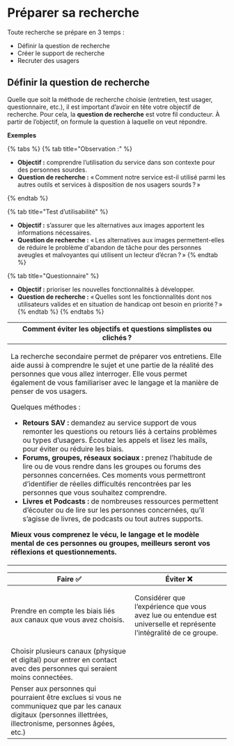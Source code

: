 # Préparer sa recherche

Toute recherche se prépare en 3 temps :&#x20;

* Définir la question de recherche&#x20;
* Créer le support de recherche&#x20;
* Recruter des usagers

## Définir la question de recherche

Quelle que soit la méthode de recherche choisie (entretien, test usager, questionnaire, etc.), il est important d’avoir en tête votre objectif de recherche. Pour cela, la **question de recherche** est votre fil conducteur. À partir de l’objectif, on formule la question à laquelle on veut répondre.

&#x20;

**Exemples**

{% tabs %}
{% tab title="Observation :" %}


* **Objectif :** comprendre l’utilisation du service dans son contexte pour des personnes sourdes.
* **Question de recherche :** « Comment notre service est-il utilisé parmi les autres outils et services à disposition de nos usagers sourds ? »

&#x20;
{% endtab %}

{% tab title="Test d’utilisabilité" %}
* **Objectif :** s’assurer que les alternatives aux images apportent les informations nécessaires.
* **Question de recherche :** « Les alternatives aux images permettent-elles de réduire le problème d'abandon de tâche pour des personnes aveugles et malvoyantes qui utilisent un lecteur d’écran ? »&#x20;
{% endtab %}

{% tab title="Questionnaire" %}
* **Objectif :** prioriser les nouvelles fonctionnalités à développer.
* **Question de recherche :** « Quelles sont les fonctionnalités dont nos utilisateurs valides et en situation de handicap ont besoin en priorité ? »
{% endtab %}
{% endtabs %}

| Comment éviter les objectifs et questions simplistes ou clichés ?                                                                                                                                                                                                                                                                                                                                                                                                                                                                                                                                                                                                                                                                                                                                                                                                                                                                                                                                                                                                                                                                                                                                                                                                  |
| ------------------------------------------------------------------------------------------------------------------------------------------------------------------------------------------------------------------------------------------------------------------------------------------------------------------------------------------------------------------------------------------------------------------------------------------------------------------------------------------------------------------------------------------------------------------------------------------------------------------------------------------------------------------------------------------------------------------------------------------------------------------------------------------------------------------------------------------------------------------------------------------------------------------------------------------------------------------------------------------------------------------------------------------------------------------------------------------------------------------------------------------------------------------------------------------------------------------------------------------------------------------ |
| <p> </p><p>La recherche secondaire permet de préparer vos entretiens. Elle aide aussi à comprendre le sujet et une partie de la réalité des personnes que vous allez interroger. Elle vous permet également de vous familiariser avec le langage et la manière de penser de vos usagers. </p><p> </p><p> Quelques méthodes :</p><ul><li><strong>Retours SAV :</strong> demandez au service support de vous remonter les questions ou retours liés à certains problèmes ou types d’usagers. Écoutez les appels et lisez les mails, pour éviter ou réduire les biais.</li><li><strong>Forums, groupes, réseaux sociaux :</strong> prenez l’habitude de lire ou de vous rendre dans les groupes ou forums des personnes concernées. Ces moments vous permettront d’identifier de réelles difficultés rencontrées par les personnes que vous souhaitez comprendre.</li><li><strong>Livres et Podcasts :</strong> de nombreuses ressources permettent d’écouter ou de lire sur les personnes concernées, qu’il s’agisse de livres, de podcasts ou tout autres supports. </li></ul><p> </p><p><strong>Mieux vous comprenez le vécu, le langage et le modèle mental de ces personnes ou groupes, meilleurs seront vos réflexions et questionnements.</strong></p><p> </p> |

| Faire ✅                                                                                                                                                          | Éviter ❌                                                                                                                          |
| ---------------------------------------------------------------------------------------------------------------------------------------------------------------- | --------------------------------------------------------------------------------------------------------------------------------- |
| Prendre en compte les biais liés aux canaux que vous avez choisis.                                                                                               | <p></p><p>Considérer que l’expérience que vous avez lue ou entendue est universelle et représente l’intégralité de ce groupe.</p> |
| Choisir plusieurs canaux (physique et digital) pour entrer en contact avec des personnes qui seraient moins connectées.                                          |                                                                                                                                   |
| Penser aux personnes qui pourraient être exclues si vous ne communiquez que par les canaux digitaux (personnes illettrées, illectronisme, personnes âgées, etc.) |                                                                                                                                   |
